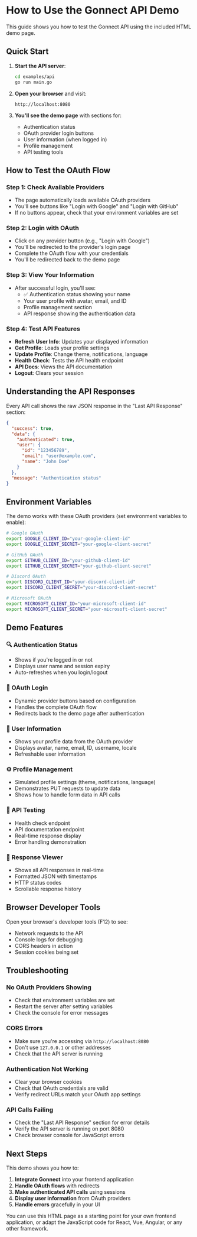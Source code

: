 # How to Use the Gonnect API Demo

This guide shows you how to test the Gonnect API using the included HTML demo page.

## Quick Start

1. **Start the API server**:
   ```bash
   cd examples/api
   go run main.go
   ```

2. **Open your browser** and visit:
   ```
   http://localhost:8080
   ```

3. **You'll see the demo page** with sections for:
   - Authentication status
   - OAuth provider login buttons
   - User information (when logged in)
   - Profile management
   - API testing tools

## How to Test the OAuth Flow

### Step 1: Check Available Providers
- The page automatically loads available OAuth providers
- You'll see buttons like "Login with Google" and "Login with GitHub"
- If no buttons appear, check that your environment variables are set

### Step 2: Login with OAuth
- Click on any provider button (e.g., "Login with Google")
- You'll be redirected to the provider's login page
- Complete the OAuth flow with your credentials
- You'll be redirected back to the demo page

### Step 3: View Your Information
- After successful login, you'll see:
  - ✅ Authentication status showing your name
  - Your user profile with avatar, email, and ID
  - Profile management section
  - API response showing the authentication data

### Step 4: Test API Features
- **Refresh User Info**: Updates your displayed information
- **Get Profile**: Loads your profile settings
- **Update Profile**: Change theme, notifications, language
- **Health Check**: Tests the API health endpoint
- **API Docs**: Views the API documentation
- **Logout**: Clears your session

## Understanding the API Responses

Every API call shows the raw JSON response in the "Last API Response" section:

```json
{
  "success": true,
  "data": {
    "authenticated": true,
    "user": {
      "id": "123456789",
      "email": "user@example.com",
      "name": "John Doe"
    }
  },
  "message": "Authentication status"
}
```

## Environment Variables

The demo works with these OAuth providers (set environment variables to enable):

```bash
# Google OAuth
export GOOGLE_CLIENT_ID="your-google-client-id"
export GOOGLE_CLIENT_SECRET="your-google-client-secret"

# GitHub OAuth  
export GITHUB_CLIENT_ID="your-github-client-id"
export GITHUB_CLIENT_SECRET="your-github-client-secret"

# Discord OAuth
export DISCORD_CLIENT_ID="your-discord-client-id"
export DISCORD_CLIENT_SECRET="your-discord-client-secret"

# Microsoft OAuth
export MICROSOFT_CLIENT_ID="your-microsoft-client-id"
export MICROSOFT_CLIENT_SECRET="your-microsoft-client-secret"
```

## Demo Features

### 🔍 Authentication Status
- Shows if you're logged in or not
- Displays user name and session expiry
- Auto-refreshes when you login/logout

### 🚀 OAuth Login
- Dynamic provider buttons based on configuration
- Handles the complete OAuth flow
- Redirects back to the demo page after authentication

### 👤 User Information
- Shows your profile data from the OAuth provider
- Displays avatar, name, email, ID, username, locale
- Refreshable user information

### ⚙️ Profile Management
- Simulated profile settings (theme, notifications, language)
- Demonstrates PUT requests to update data
- Shows how to handle form data in API calls

### 🧪 API Testing
- Health check endpoint
- API documentation endpoint
- Real-time response display
- Error handling demonstration

### 📡 Response Viewer
- Shows all API responses in real-time
- Formatted JSON with timestamps
- HTTP status codes
- Scrollable response history

## Browser Developer Tools

Open your browser's developer tools (F12) to see:
- Network requests to the API
- Console logs for debugging
- CORS headers in action
- Session cookies being set

## Troubleshooting

### No OAuth Providers Showing
- Check that environment variables are set
- Restart the server after setting variables
- Check the console for error messages

### CORS Errors
- Make sure you're accessing via `http://localhost:8080`
- Don't use `127.0.0.1` or other addresses
- Check that the API server is running

### Authentication Not Working
- Clear your browser cookies
- Check that OAuth credentials are valid
- Verify redirect URLs match your OAuth app settings

### API Calls Failing
- Check the "Last API Response" section for error details
- Verify the API server is running on port 8080
- Check browser console for JavaScript errors

## Next Steps

This demo shows you how to:
1. **Integrate Gonnect** into your frontend application
2. **Handle OAuth flows** with redirects
3. **Make authenticated API calls** using sessions
4. **Display user information** from OAuth providers
5. **Handle errors** gracefully in your UI

You can use this HTML page as a starting point for your own frontend application, or adapt the JavaScript code for React, Vue, Angular, or any other framework. 